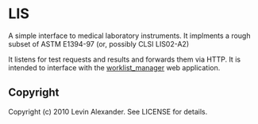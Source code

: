 # LIS

A simple interface to medical laboratory instruments. It implments a rough subset of ASTM E1394-97 (or, possibly CLSI LIS02-A2)

It listens for test requests and results and forwards them via HTTP.  It is intended to interface with the [worklist_manager](http://github.com/levinalex/worklist_manager) web application.

## Copyright

Copyright (c) 2010 Levin Alexander. See LICENSE for details.
